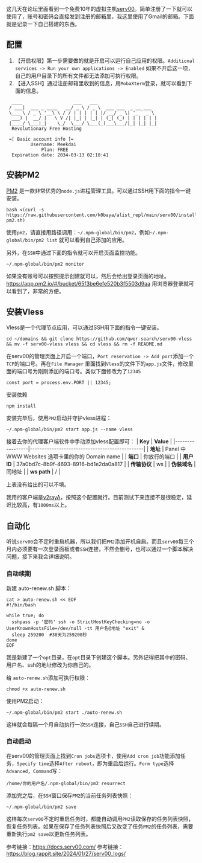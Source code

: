 这几天在论坛里面看到一个免费10年的虚拟主机[serv00](https://www.serv00.com/)。简单注册了一下就可以使用了，账号和密码会直接发到注册的邮箱里，我这里使用了Gmail的邮箱。下面就是记录一下自己搭建的东西。

## 配置
1. 【开启权限】第一步需要做的就是开启可以运行自己应用的权限。`Additional services -> Run your own applications -> Enabled` 如果不开启这一项，自己的用户目录下的所有文件都无法添加可执行权限。
2. 【进入SSH】通过注册邮箱里收到的信息，用`MobaXterm`登录，就可以看到下面的信息。
```
  ____                   ___   ___
 / ___|  ___ _ ____   __/ _ \ / _ \  ___ ___  _ __ ___
 \___ \ / _ \ '__\ \ / / | | | | | |/ __/ _ \| '_ ` _ \
  ___) |  __/ |   \ V /| |_| | |_| | (_| (_) | | | | | |
 |____/ \___|_|    \_/  \___/ \___(_)___\___/|_| |_| |_|
  Revolutionary Free Hosting

 =[ Basic account info ]=
         Username: Meekdai
             Plan: FREE
  Expiration date: 2034-03-13 02:18:41
```

## 安装PM2
[PM2](https://pm2.io/) 是一款非常优秀的`node.js`进程管理工具。可以通过SSH用下面的指令一键安装。
```
bash <(curl -s https://raw.githubusercontent.com/k0baya/alist_repl/main/serv00/install-pm2.sh)
```
使用`pm2`，请直接用路径调用：`~/.npm-global/bin/pm2`，例如`~/.npm-global/bin/pm2 list` 就可以看到自己添加的应用。

另外，在`SSH`中通过下面的指令就可以开启页面监控功能。
```
~/.npm-global/bin/pm2 monitor
```
如果没有账号可以按照提示创建就可以，然后会给出登录页面的地址。
https://app.pm2.io/#/bucket/65f3be6efe520b3f5503d9aa 
用浏览器登录就可以看到了，非常的方便。

## 安装Vless
Vless是一个代理节点应用，可以通过SSH用下面的指令一键安装。
```
cd ~/domains && git clone https://github.com/qwer-search/serv00-vless && mv -f serv00-vless vless && cd vless && rm -f README.md
```
在serv00的管理页面上开启一个端口，`Port reservation -> Add port`添加一个`TCP`的端口号。再在`File Manager` 里面找到`Vless`的文件下的`app.js`文件，修改里面的端口号为刚刚添加的端口号。类似下面修改为了`12345`
```
const port = process.env.PORT || 12345;
```
安装依赖
```
npm install
```
安装完毕后，使用`PM2`启动并守护vless进程：
```
~/.npm-global/bin/pm2 start app.js --name vless
```
接着去你的代理客户端软件中手动添加vless配置即可：
| **Key**         | **Value**                                     |
|-----------------|-----------------------------------------------|
| **地址**        | Panel 中 WWW Websites 选项卡里的你的 Domain name |
| **端口**        | 你放行的端口                                    |
| **用户 ID**     | 37a0bd7c-8b9f-4693-8916-bd1e2da0a817           |
| **传输协议**    | ws                                            |
| **伪装域名**    | 同地址                                         |
| **ws path**     | /                                             |

上表没有给出的可以不填。

我用的客户端是[v2rayA](https://v2raya.org/docs/prologue/quick-start/)，按照这个配置就行。目前测试下来连接不是很稳定，延迟比较高，有`1000ms`以上。

## 自动化
听说`serv00`会不定时重启机器，所以我们把`PM2`添加开机自启。而且`serv00`每三个月内必须要有一次登录面板或者`SSH`连接，不然会删号，也可以通过一个脚本解决问题，接下来我会详细说明。

### 自动续期
新建 auto-renew.sh 脚本：
```
cat > auto-renew.sh << EOF
#!/bin/bash

while true; do
  sshpass -p '密码' ssh -o StrictHostKeyChecking=no -o UserKnownHostsFile=/dev/null -tt 用户名@地址 "exit" &
  sleep 259200  #30天为259200秒
done
EOF
```
我是新建了一个`opt`目录，在`opt`目录下创建这个脚本。另外记得把其中的密码、用户名、ssh的地址修改为你自己的。

给 `auto-renew.sh`添加可执行权限：
```
chmod +x auto-renew.sh
```
使用PM2启动：
```
~/.npm-global/bin/pm2 start ./auto-renew.sh
```
这样就会每隔一个月自动执行一次`SSH`连接，自己`SSH`自己进行续期。

### 自动启动

在serv00的管理页面上找到`Cron jobs`选项卡，使用`Add cron job`功能添加任务，`Specify time`选择`After reboot`，即为重启后运行。`Form type`选择`Advanced`，`Command`写：
```
/home/你的用户名/.npm-global/bin/pm2 resurrect
```
添加完之后，在`SSH`窗口保存`PM2`的当前任务列表快照：
```
~/.npm-global/bin/pm2 save
```
这样每次`serv00`不定时重启任务时，都能自动调用`PM2`读取保存的任务列表快照，恢复任务列表。如果在保存了任务列表快照后又改变了任务`PM2`的任务列表，需要重新执行`pm2 save`以更新任务列表。

参考链接：https://docs.serv00.com/
参考链接：https://blog.rappit.site/2024/01/27/serv00_logs/


